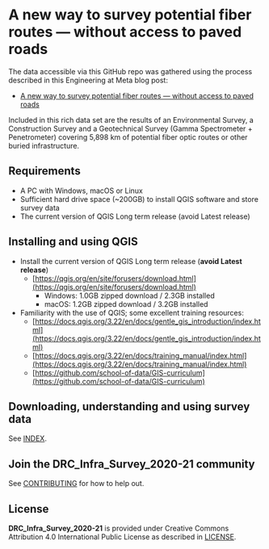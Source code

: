 ﻿# A new way to survey potential fiber routes — without access to paved roads
The data accessible via this GitHub repo was gathered using the process described in this Engineering at Meta blog post:
* [A new way to survey potential fiber routes — without access to paved roads](https://engineering.fb.com/2022/05/01/connectivity/fiber-routes/)

Included in this rich data set are the results of an Environmental Survey, a Construction Survey and a Geotechnical Survey (Gamma Spectrometer + Penetrometer) covering 5,898 km of potential fiber optic routes or other buried infrastructure.

## Requirements
* A PC with Windows, macOS or Linux
* Sufficient hard drive space (~200GB) to install QGIS software and store survey data
* The current version of QGIS Long term release (avoid Latest release)

## Installing and using QGIS
* Install the current version of QGIS Long term release (**avoid Latest release**)
    * [https://qgis.org/en/site/forusers/download.html](https://qgis.org/en/site/forusers/download.html)
        * Windows: 1.0GB zipped download / 2.3GB installed
        * macOS: 1.2GB zipped download / 3.2GB installed
* Familiarity with the use of QGIS; some excellent training resources:
    * [https://docs.qgis.org/3.22/en/docs/gentle_gis_introduction/index.html](https://docs.qgis.org/3.22/en/docs/gentle_gis_introduction/index.html)
    * [https://docs.qgis.org/3.22/en/docs/training_manual/index.html](https://docs.qgis.org/3.22/en/docs/training_manual/index.html)
    * [https://github.com/school-of-data/GIS-curriculum](https://github.com/school-of-data/GIS-curriculum)

## Downloading, understanding and using survey data
See [INDEX](INDEX.md).

## Join the DRC\_Infra\_Survey\_2020-21 community
See [CONTRIBUTING](CONTRIBUTING.md) for how to help out.

## License
**DRC\_Infra\_Survey\_2020-21** is provided under Creative Commons Attribution 4.0 International Public License as described in [LICENSE](LICENSE.md).
